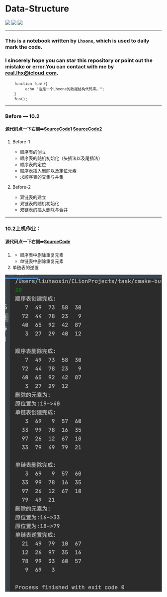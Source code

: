 # Data-Structure


![](https://img.shields.io/badge/Lhxone-Ds-00BFFF)
![](https://img.shields.io/badge/IMU-green)
![](https://img.shields.io/badge/Lhxone-CodeLib-red)

*****

### This is a notebook written by `Lhxone`, which is used to daily mark the code. 

### I sincerely hope you can star this repository or point out the mistake or error.You can contact with me by <real.lhx@icloud.com>.



```
    function fun(){
         echo "这是一个Lhxone的数据结构代码库。";
    }
    fun();
```

*****


### Before — 10.2

#### 源代码点一下右侧➡️[SourceCode1](https://github.com/lhxone/Data-Structure/blob/master/before-1.cpp)	[SourceCode2](https://github.com/lhxone/Data-Structure/blob/master/before-2.cpp)


1. Before-1
	* 顺序表的创立
	* 顺序表的随机初始化（头插法以及尾插法）
	* 顺序表的定位
	* 顺序表插入删除以及定位元素
	* 求顺序表的交集与并集

2. Before-2
	* 双链表的建立
	* 双链表的随机初始化
	* 双链表的插入删除与合并

*****

### 10.2上机作业：

#### 源代码点一下右侧➡️[SourceCode](https://github.com/lhxone/Data-Structure/blob/master/10.2作业.cpp)

1. 
	* 顺序表中删除重复元素
	* 单链表中删除重复元素
2. 单链表的逆置

![运行截图//可能会挂](https://github.com/lhxone/Data-Structure/raw/master/10.2.4.png)

